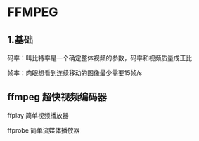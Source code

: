 # FFMPEG

## 1.基础

码率：叫比特率是一个确定整体视频的参数，码率和视频质量成正比

帧率：肉眼想看到连续移动的图像最少需要15帧/s

## ffmpeg  超快视频编码器





ffplay 简单视频播放器

ffprobe 简单流媒体播放器
